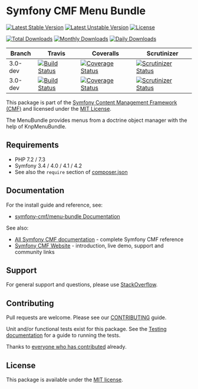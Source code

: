 # Symfony CMF Menu Bundle

[![Latest Stable Version](https://poser.pugx.org/symfony-cmf/menu-bundle/v/stable)](https://packagist.org/packages/symfony-cmf/menu-bundle)
[![Latest Unstable Version](https://poser.pugx.org/symfony-cmf/menu-bundle/v/unstable)](https://packagist.org/packages/symfony-cmf/menu-bundle)
[![License](https://poser.pugx.org/symfony-cmf/menu-bundle/license)](https://packagist.org/packages/symfony-cmf/menu-bundle)

[![Total Downloads](https://poser.pugx.org/symfony-cmf/menu-bundle/downloads)](https://packagist.org/packages/symfony-cmf/menu-bundle)
[![Monthly Downloads](https://poser.pugx.org/symfony-cmf/menu-bundle/d/monthly)](https://packagist.org/packages/symfony-cmf/menu-bundle)
[![Daily Downloads](https://poser.pugx.org/symfony-cmf/menu-bundle/d/daily)](https://packagist.org/packages/symfony-cmf/menu-bundle)

Branch | Travis | Coveralls | Scrutinizer |
------ | ------ | --------- | ----------- |
3.0-dev   | [![Build Status][travis_stable_badge]][travis_stable_link]     | [![Coverage Status][coveralls_stable_badge]][coveralls_stable_link]     | [![Scrutinizer Status][scrutinizer_stable_badge]][scrutinizer_stable_link] |
3.0-dev | [![Build Status][travis_unstable_badge]][travis_unstable_link] | [![Coverage Status][coveralls_unstable_badge]][coveralls_unstable_link] | [![Scrutinizer Status][scrutinizer_unstable_badge]][scrutinizer_unstable_link] |


This package is part of the [Symfony Content Management Framework (CMF)](https://cmf.symfony.com/) and licensed
under the [MIT License](LICENSE).

The MenuBundle provides menus from a doctrine object manager with the help of KnpMenuBundle.


## Requirements

* PHP 7.2 / 7.3
* Symfony 3.4 / 4.0 / 4.1 / 4.2
* See also the `require` section of [composer.json](composer.json)

## Documentation

For the install guide and reference, see:

* [symfony-cmf/menu-bundle Documentation](https://symfony.com/doc/master/cmf/bundles/menu/index.html)

See also:

* [All Symfony CMF documentation](https://symfony.com/doc/master/cmf/index.html) - complete Symfony CMF reference
* [Symfony CMF Website](https://cmf.symfony.com/) - introduction, live demo, support and community links

## Support

For general support and questions, please use [StackOverflow](https://stackoverflow.com/questions/tagged/symfony-cmf).

## Contributing

Pull requests are welcome. Please see our
[CONTRIBUTING](https://github.com/symfony-cmf/blob/master/CONTRIBUTING.md)
guide.

Unit and/or functional tests exist for this package. See the
[Testing documentation](https://symfony.com/doc/master/cmf/components/testing.html)
for a guide to running the tests.

Thanks to
[everyone who has contributed](contributors) already.

## License

This package is available under the [MIT license](src/Resources/meta/LICENSE).

[travis_stable_badge]: https://travis-ci.org/symfony-cmf/menu-bundle.svg?branch=3.0-dev
[travis_stable_link]: https://travis-ci.org/symfony-cmf/menu-bundle
[travis_unstable_badge]: https://travis-ci.org/symfony-cmf/menu-bundle.svg?branch=3.0-dev
[travis_unstable_link]: https://travis-ci.org/symfony-cmf/menu-bundle

[coveralls_stable_badge]: https://coveralls.io/repos/github/symfony-cmf/menu-bundle/badge.svg?branch=3.0-dev
[coveralls_stable_link]: https://coveralls.io/github/symfony-cmf/menu-bundle?branch=3.0-dev
[coveralls_unstable_badge]: https://coveralls.io/repos/github/symfony-cmf/menu-bundle/badge.svg?branch=3.0-dev
[coveralls_unstable_link]: https://coveralls.io/github/symfony-cmf/menu-bundle?branch=3.0-dev

[scrutinizer_stable_badge]: https://scrutinizer-ci.com/g/symfony-cmf/menu-bundle/badges/quality-score.png?b=3.0-dev
[scrutinizer_stable_link]: https://scrutinizer-ci.com/g/symfony-cmf/menu-bundle/?branch=3.0-dev
[scrutinizer_unstable_badge]: https://scrutinizer-ci.com/g/symfony-cmf/menu-bundle/badges/quality-score.png?b=3.0-dev
[scrutinizer_unstable_link]: https://scrutinizer-ci.com/g/symfony-cmf/menu-bundle/?branch=3.0-dev
